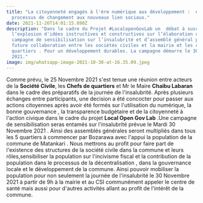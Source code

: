 ```yaml
---
title: "La citoyenneté engagés à l'ère numérique aux développement :  des
  processus de changement aux nouveaux lien sociaux."
date: 2021-11-26T14:01:15.898Z
description: "Dans le cadre du Projet #LocalopenGovLab un  débat à susciter
  l’explosion d'idées instructives et constructives sur l’élaboration d’une
  campagne de sensibilisation sur l’insalubrité et d’assemblé général pour une
  future collaboration entre les sociétés civiles et la mairie et les chefs de
  quartiers . Pour un développement durables. La campagne démarre le 30 Novembre
  2021."
image: img/whatsapp-image-2021-10-30-at-16.35.09.jpeg
---
```

Comme prévu, le 25 Novembre 2021 s'est tenue une réunion entre acteurs de la **Société Civile**, les **Chefs de quartiers**  et Mr le Maire **Chaibu Labaran**  dans le cadre des préparatifs de la journée de l'insalubrité. Après plusieurs échanges entre participants, une decision  a été concocter pour  passer aux actions citoyennes après avoir été formés sur l'utilisation du numérique, la bonne gouvernance , la transparence budgétaire  et de la citoyenneté à l'action civique dans le cadre du projet **Local Open Gov Lab** .Une campagne de sensibilisation seras entamés sur l'insalubrité prévue le  Mardi 30 Novembre 2021 . Ainsi des assemblés générales seront multipliés dans tous les 5 quartiers à commencer par Bozarawa  avec l'appui  la population de la commune de Matankari . Nous mettrons au profit pour faire part de l'existence des structures de la société civile dans la commune et leurs rôles,sensibiliser la population sur l'incivisme fiscal et la contribution de la population dans le processus de la décentralisation , dans la gouvernance locale et le développement de la commune. Ainsi pouvoir mobiliser la population pour non seulement la journée de l'insalubrité le 30 Novembre 2021 à partir de 9h à la mairie et  au CSI communément appeler le centre de santé mais aussi pour d'autres activités allant au profit de l'intérêt de la commune.